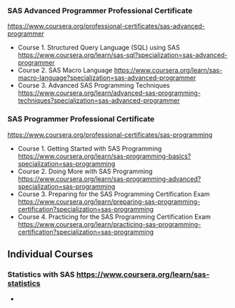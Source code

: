 ### SAS Advanced Programmer Professional Certificate
https://www.coursera.org/professional-certificates/sas-advanced-programmer
 
 - Course 1. Structured Query Language (SQL) using SAS https://www.coursera.org/learn/sas-sql?specialization=sas-advanced-programmer
 - Course 2. SAS Macro Language https://www.coursera.org/learn/sas-macro-language?specialization=sas-advanced-programmer
 - Course 3. Advanced SAS Programming Techniques https://www.coursera.org/learn/advanced-sas-programming-techniques?specialization=sas-advanced-programmer
 
### SAS Programmer Professional Certificate
https://www.coursera.org/professional-certificates/sas-programming

- Course 1. Getting Started with SAS Programming https://www.coursera.org/learn/sas-programming-basics?specialization=sas-programming
- Course 2. Doing More with SAS Programming https://www.coursera.org/learn/sas-programming-advanced?specialization=sas-programming
- Course 3. Preparing for the SAS Programming Certification Exam https://www.coursera.org/learn/preparing-sas-programming-certification?specialization=sas-programming
- Course 4. Practicing for the SAS Programming Certification Exam https://www.coursera.org/learn/practicing-sas-programming-certification?specialization=sas-programming


## Individual Courses
### Statistics with SAS https://www.coursera.org/learn/sas-statistics

- 
